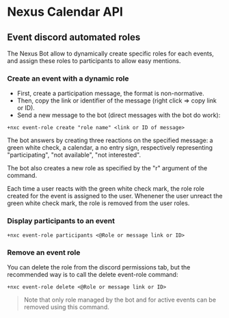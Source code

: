 # Nexus Calendar API

## Event discord automated roles

The Nexus Bot allow to dynamically create specific roles for each events, and assign these roles to participants to allow easy mentions.

### Create an event with a dynamic role

- First, create a participation message, the format is non-normative.
- Then, copy the link or identifier of the message (right click => copy link or ID).
- Send a new message to the bot (direct messages with the bot do work):

```
+nxc event-role create "role name" <link or ID of message>
```

The bot answers by creating three reactions on the specified message: a green white check, a calendar, a no entry sign, respectively representing "participating", "not available", "not interested".

The bot also creates a new role as specified by the "r" argument of the command.

Each time a user reacts with the green white check mark, the role role created for the event is assigned to the user.
Whenener the user unreact the green white check mark, the role is removed from the user roles.

### Display participants to an event

```
+nxc event-role participants <@Role or message link or ID>
```

### Remove an event role

You can delete the role from the discord permissions tab, but the recommended way is to call the delete event-role command:


```
+nxc event-role delete <@Role or message link or ID>
```

> Note that only role managed by the bot and for active events can be removed using this command.

